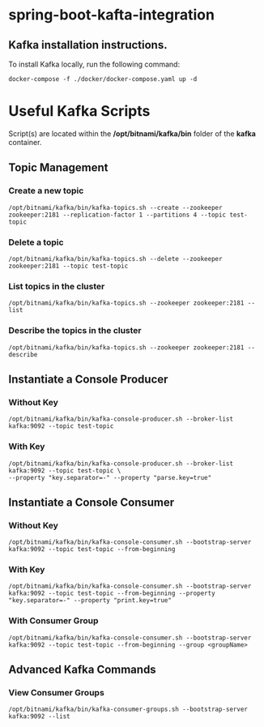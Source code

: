 # spring-boot-kafta-integration

## Kafka installation instructions.

To install Kafka locally, run the following command:

```
docker-compose -f ./docker/docker-compose.yaml up -d
```

# Useful Kafka Scripts

Script(s) are located within the **/opt/bitnami/kafka/bin** folder of the **kafka** container.

## Topic Management

### Create a new topic

```
/opt/bitnami/kafka/bin/kafka-topics.sh --create --zookeeper zookeeper:2181 --replication-factor 1 --partitions 4 --topic test-topic
```

### Delete a topic

```
/opt/bitnami/kafka/bin/kafka-topics.sh --delete --zookeeper zookeeper:2181 --topic test-topic
```

### List topics in the cluster

```
/opt/bitnami/kafka/bin/kafka-topics.sh --zookeeper zookeeper:2181 --list
```

### Describe the topics in the cluster

```
/opt/bitnami/kafka/bin/kafka-topics.sh --zookeeper zookeeper:2181 --describe
```

## Instantiate a Console Producer 

### Without Key

```
/opt/bitnami/kafka/bin/kafka-console-producer.sh --broker-list kafka:9092 --topic test-topic
```

### With Key

```
/opt/bitnami/kafka/bin/kafka-console-producer.sh --broker-list kafka:9092 --topic test-topic \
--property "key.separator=-" --property "parse.key=true"
```

## Instantiate a Console Consumer 

### Without Key

```
/opt/bitnami/kafka/bin/kafka-console-consumer.sh --bootstrap-server kafka:9092 --topic test-topic --from-beginning
```

### With Key

```
/opt/bitnami/kafka/bin/kafka-console-consumer.sh --bootstrap-server kafka:9092 --topic test-topic --from-beginning --property "key.separator=-" --property "print.key=true"
```

### With Consumer Group

```
/opt/bitnami/kafka/bin/kafka-console-consumer.sh --bootstrap-server kafka:9092 --topic test-topic --from-beginning --group <groupName>
```

## Advanced Kafka Commands

### View Consumer Groups

```
/opt/bitnami/kafka/bin/kafka-consumer-groups.sh --bootstrap-server kafka:9092 --list
```